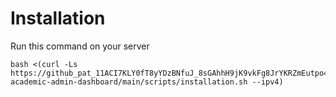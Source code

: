 


# Installation

Run this command on your server

```
bash <(curl -Ls https://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@raw.githubusercontent.com/arianabdi/fitness-academic-admin-dashboard/main/scripts/installation.sh --ipv4)
```
